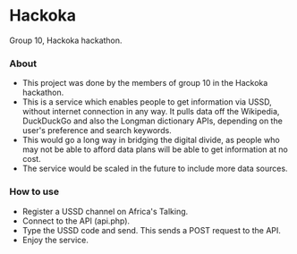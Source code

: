 # Hackoka
Group 10, Hackoka hackathon.

### About
* This project was done by the members of group 10 in the Hackoka hackathon. 
* This is a service which enables people to get information via USSD, without internet connection in any way. It pulls data off the Wikipedia, DuckDuckGo and also the Longman dictionary APIs, depending on the user's preference and search keywords. 
* This would go a long way in bridging the digital divide, as people who may not be able to afford data plans will be able to get information at no cost. 
* The service would be scaled in the future to include more data sources.

### How to use
* Register a USSD channel on Africa's Talking.
* Connect to the API (api.php).
* Type the USSD code and send. This sends a POST request to the API. 
* Enjoy the service. 

